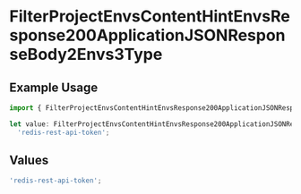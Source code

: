# FilterProjectEnvsContentHintEnvsResponse200ApplicationJSONResponseBody2Envs3Type

## Example Usage

```typescript
import { FilterProjectEnvsContentHintEnvsResponse200ApplicationJSONResponseBody2Envs3Type } from '@vercel/client/models/operations';

let value: FilterProjectEnvsContentHintEnvsResponse200ApplicationJSONResponseBody2Envs3Type =
  'redis-rest-api-token';
```

## Values

```typescript
'redis-rest-api-token';
```
